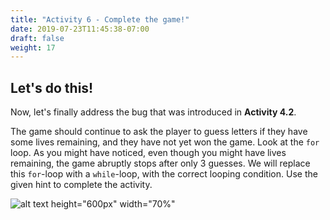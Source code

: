 ```yaml
---
title: "Activity 6 - Complete the game!"
date: 2019-07-23T11:45:38-07:00
draft: false
weight: 17
---
```


## Let's do this!

Now, let's finally address the bug that was introduced in **Activity 4.2**. 

The game should continue to ask the player to guess letters if they have some lives remaining, and they have not yet won the game. Look at the `for` loop. As you might have noticed, even though you might have lives remaining, the game abruptly stops after only 3 guesses. We will replace this `for`-loop with a `while`-loop, with the correct looping condition. Use the given hint to complete the activity.

![alt text height="600px" width="70%"](../media/dotnetfiddle-activity6.PNG "Replit for activity 6")
